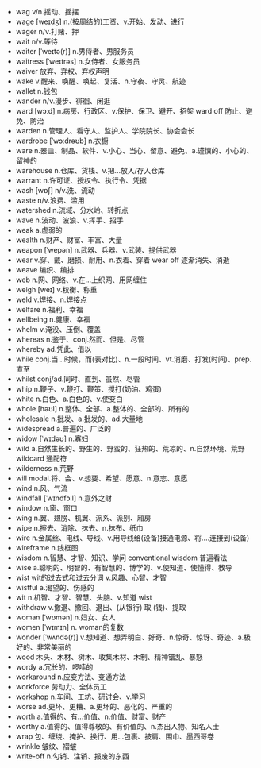 - wag v/n.摇动、摇摆
- wage [weɪdʒ] n.(按周结的)工资、v.开始、发动、进行
- wager n/v.打赌、押
- wait n/v.等待
- waiter [ˈweɪtə(r)] n.男侍者、男服务员
- waitress [ˈweɪtrəs] n.女侍者、女服务员
- waiver 放弃、弃权、弃权声明
- wake v.醒来、唤醒、唤起、复活、n.守夜、守灵、航迹
- wallet n.钱包
- wander n/v.漫步、徘徊、闲逛
- ward [wɔːd] n.病房、行政区、v.保护、保卫、避开、招架  ward off 防止、避免、防治
- warden n.管理人、看守人、监护人、学院院长、协会会长
- wardrobe [ˈwɔːdrəʊb] n.衣橱
- ware n.器皿、制品、软件、v.小心、当心、留意、避免、a.谨慎的、小心的、留神的
- warehouse n.仓库、货栈、v.把...放入/存入仓库
- warrant n.许可证、授权令、执行令、凭据
- wash [wɒʃ] n/v.洗、流动
- waste n/v.浪费、滥用
- watershed n.流域、分水岭、转折点
- wave n.波动、波浪、v.挥手、招手
- weak a.虚弱的
- wealth n.财产、财富、丰富、大量
- weapon [ˈwepən] n.武器、兵器、v.武装、提供武器
- wear v.穿、戴、磨损、耐用、n.衣着、穿着 wear off 逐渐消失、消逝
- weave 编织、编排
- web n.网、网络、v.在...上织网、用网缠住
- weigh [weɪ] v.权衡、称重
- weld v.焊接、n.焊接点
- welfare n.福利、幸福
- wellbeing n.健康、幸福
- whelm v.淹没、压倒、覆盖
- whereas n.鉴于、conj.然而、但是、尽管
- whereby ad.凭此、借以
- while conj.当...时候，而(表对比)、n.一段时间、vt.消磨、打发(时间)、prep.直至
- whilst conj/ad.同时、直到、虽然、尽管
- whip n.鞭子、v.鞭打、鞭策、搅打(奶油、鸡蛋)
- white n.白色、a.白色的、v.使变白
- whole [həʊl] n.整体、全部、a.整体的、全部的、所有的
- wholesale n.批发、a.批发的、ad.大量地
- widespread a.普遍的、广泛的
- widow [ˈwɪdəʊ] n.寡妇
- wild a.自然生长的、野生的、野蛮的、狂热的、荒凉的、n.自然环境、荒野  wildcard 通配符
- wilderness n.荒野
- will modal.将、会、v.想要、希望、愿意、n.意志、意愿
- wind n.风、气流
- windfall [ˈwɪndfɔːl] n.意外之财
- window n.窗、窗口
- wing n.翼、翅膀、机翼、派系、派别、厢房
- wipe n.擦去、消除、抹去、n.抹布、纸巾
- wire n.金属丝、电线、导线、v.用导线给(设备)接通电源、将....连接到(设备)
- wireframe n.线框图
- wisdom n.智慧、才智、知识、学问  conventional wisdom 普遍看法
- wise a.聪明的、明智的、有智慧的、博学的、v.使知道、使懂得、教导
- wist wit的过去式和过去分词 v.风趣、心智、才智
- wistful a.渴望的、伤感的
- wit n.机智、才智、智慧、头脑、v.知道 wist
- withdraw v.撤退、撤回、退出、(从银行) 取 (钱)、提取
- woman [ˈwʊmən] n.妇女、女人
- women [ˈwɪmɪn] n. woman的复数
- wonder [ˈwʌndə(r)] v.想知道、想弄明白、好奇、n.惊奇、惊讶、奇迹、a.极好的、非常美丽的
- wood 木头、木材、树木、收集木材、木制、精神错乱、暴怒
- wordy a.冗长的、啰嗦的
- workaround n.应变方法、变通方法
- workforce 劳动力、全体员工
- workshop n.车间、工坊、研讨会、v.学习
- worse ad.更坏、更糟、a.更坏的、恶化的、严重的
- worth a.值得的、有...价值、n.价值、财富、财产
- worthy a.值得的、值得尊敬的、有价值的、n.杰出人物、知名人士
- wrap 包、缠绕、掩护、换行、用...包裹、披肩、围巾、墨西哥卷
- wrinkle 皱纹、褶皱
- write-off n.勾销、注销、报废的东西